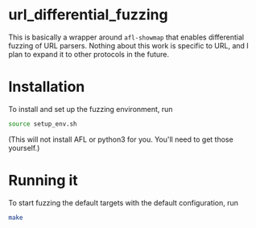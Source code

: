 # url\_differential\_fuzzing
This is basically a wrapper around `afl-showmap` that enables differential fuzzing of URL parsers. Nothing about this work is specific to URL, and I plan to expand it to other protocols in the future.

# Installation
To install and set up the fuzzing environment, run
```bash
source setup_env.sh
```
(This will not install AFL or python3 for you. You'll need to get those yourself.)

# Running it
To start fuzzing the default targets with the default configuration, run
```bash
make
```
